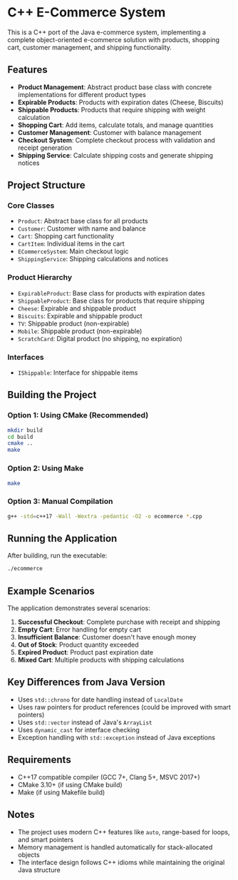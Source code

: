# C++ E-Commerce System

This is a C++ port of the Java e-commerce system, implementing a complete object-oriented e-commerce solution with products, shopping cart, customer management, and shipping functionality.

## Features

- **Product Management**: Abstract product base class with concrete implementations for different product types
- **Expirable Products**: Products with expiration dates (Cheese, Biscuits)
- **Shippable Products**: Products that require shipping with weight calculation
- **Shopping Cart**: Add items, calculate totals, and manage quantities
- **Customer Management**: Customer with balance management
- **Checkout System**: Complete checkout process with validation and receipt generation
- **Shipping Service**: Calculate shipping costs and generate shipping notices

## Project Structure

### Core Classes
- `Product`: Abstract base class for all products
- `Customer`: Customer with name and balance
- `Cart`: Shopping cart functionality
- `CartItem`: Individual items in the cart
- `ECommerceSystem`: Main checkout logic
- `ShippingService`: Shipping calculations and notices

### Product Hierarchy
- `ExpirableProduct`: Base class for products with expiration dates
- `ShippableProduct`: Base class for products that require shipping
- `Cheese`: Expirable and shippable product
- `Biscuits`: Expirable and shippable product
- `TV`: Shippable product (non-expirable)
- `Mobile`: Shippable product (non-expirable)
- `ScratchCard`: Digital product (no shipping, no expiration)

### Interfaces
- `IShippable`: Interface for shippable items

## Building the Project

### Option 1: Using CMake (Recommended)
```bash
mkdir build
cd build
cmake ..
make
```

### Option 2: Using Make
```bash
make
```

### Option 3: Manual Compilation
```bash
g++ -std=c++17 -Wall -Wextra -pedantic -O2 -o ecommerce *.cpp
```

## Running the Application

After building, run the executable:
```bash
./ecommerce
```

## Example Scenarios

The application demonstrates several scenarios:

1. **Successful Checkout**: Complete purchase with receipt and shipping
2. **Empty Cart**: Error handling for empty cart
3. **Insufficient Balance**: Customer doesn't have enough money
4. **Out of Stock**: Product quantity exceeded
5. **Expired Product**: Product past expiration date
6. **Mixed Cart**: Multiple products with shipping calculations

## Key Differences from Java Version

- Uses `std::chrono` for date handling instead of `LocalDate`
- Uses raw pointers for product references (could be improved with smart pointers)
- Uses `std::vector` instead of Java's `ArrayList`
- Uses `dynamic_cast` for interface checking
- Exception handling with `std::exception` instead of Java exceptions

## Requirements

- C++17 compatible compiler (GCC 7+, Clang 5+, MSVC 2017+)
- CMake 3.10+ (if using CMake build)
- Make (if using Makefile build)

## Notes

- The project uses modern C++ features like `auto`, range-based for loops, and smart pointers
- Memory management is handled automatically for stack-allocated objects
- The interface design follows C++ idioms while maintaining the original Java structure
